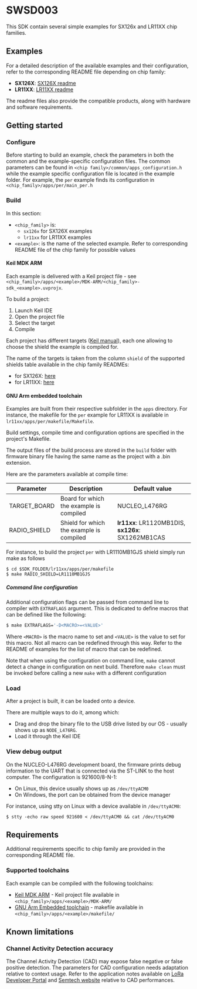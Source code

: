 # SWSD003

This SDK contain several simple examples for SX126x and LR11XX chip families.

## Examples

For a detailed description of the available examples and their configuration, refer to the corresponding README file depending on chip family:

- **SX126X**: [SX126X readme](sx126x/README.md)
- **LR11XX**: [LR11XX readme](lr11xx/README.md)

The readme files also provide the compatible products, along with hardware and software requirements.

## Getting started

### Configure

Before starting to build an example, check the parameters in both the common and the example-specific configuration files.
The common parameters can be found in `<chip family>/common/apps_configuration.h` while the example specific configuration file is located in the example folder. For example, the `per` example finds its configuration in `<chip_family>/apps/per/main_per.h`

### Build

In this section:
- `<chip_family>` is:
  - `sx126x` for SX126X examples
  - `lr11xx` for LR11XX examples
- `<example>`: is the name of the selected example. Refer to corresponding README file of the chip family for possible values

#### Keil MDK ARM

Each example is delivered with a Keil project file - see `<chip_family>/apps/<example>/MDK-ARM/<chip_family>-sdk_<example>.uvprojx`.

To build a project:

1. Launch Keil IDE
2. Open the project file
3. Select the target
4. Compile

Each project has different targets ([Keil manual](https://www.keil.com/support/man/docs/uv4/uv4_ca_projtargfilegr.htm)), each one allowing to choose the shield the example is compiled for.

The name of the targets is taken from the column `shield` of the supported shields table available in the chip family READMEs:
- for SX126X:  [here](sx126x/README.md#supported-shields)
- for LR11XX:  [here](lr11xx/README.md#supported-shields)

#### GNU Arm embedded toolchain

Examples are built from their respective subfolder in the `apps` directory. For instance, the makefile for the `per` example for LR11XX is available in `lr11xx/apps/per/makefile/Makefile`.

Build settings, compile time and configuration options are specified in the project's Makefile.

The output files of the build process are stored in the `build` folder with firmware binary file having the same name as the project with a .bin extension.

Here are the parameters available at compile time:

| Parameter    | Description                              | Default value |
| ------------ | ---------------------------------------- | ------------- |
| TARGET_BOARD | Board for which the example is compiled  | NUCLEO_L476RG |
| RADIO_SHIELD | Shield for which the example is compiled | **lr11xx**: LR1120MB1DIS, **sx126x**: SX1262MB1CAS  |

For instance, to build the project `per` with LR1110MB1GJS shield simply run make as follows

```shell
$ cd $SDK_FOLDER/lr11xx/apps/per/makefile
$ make RADIO_SHIELD=LR1110MB1GJS
```

##### Command line configuration

Additional configuration flags can be passed from command line to compiler with `EXTRAFLAGS` argument.
This is dedicated to define macros that can be defined like the following:

```bash
$ make EXTRAFLAGS='-D<MACRO>=<VALUE>'
```

Where `<MACRO>` is the macro name to set and `<VALUE>` is the value to set for this macro.
Not all macro can be redefined through this way. Refer to the README of examples for the list of macro that can be redefined.

Note that when using the configuration on command line, `make` cannot detect a change in configuration on next build.
Therefore `make clean` must be invoked before calling a new `make` with a different configuration

### Load

After a project is built, it can be loaded onto a device.

There are multiple ways to do it, among which:

* Drag and drop the binary file to the USB drive listed by our OS - usually shows up as `NODE_L476RG`.
* Load it through the Keil IDE

### View debug output

On the NUCLEO-L476RG development board, the firmware prints debug information to the UART that is connected via the ST-LINK to the host computer. The configuration is 921600/8-N-1:

* On Linux, this device usually shows up as `/dev/ttyACM0`
* On Windows, the port can be obtained from the device manager

For instance, using stty on Linux with a device available in `/dev/ttyACM0`:

```shell
$ stty -echo raw speed 921600 < /dev/ttyACM0 && cat /dev/ttyACM0
```

## Requirements

Additional requirements specific to chip family are provided in the corresponding README file.

### Supported toolchains

Each example can be compiled with the following toolchains:

* [Keil MDK ARM](https://www2.keil.com/mdk5) - Keil project file available in `<chip_family>/apps/<example>/MDK-ARM/`
* [GNU Arm Embedded toolchain](https://developer.arm.com/tools-and-software/open-source-software/developer-tools/gnu-toolchain/gnu-rm) - makefile available in `<chip_family>/apps/<example>/makefile/`

## Known limitations

### Channel Activity Detection accuracy

The Channel Activity Detection (CAD) may expose false negative or false positive detection.
The parameters for CAD configuration needs adaptation relative to context usage.
Refer to the application notes available on [LoRa Developer Portal](https://lora-developers.semtech.com/documentation/product-documents/) and [Semtech website](https://www.semtech.com/) relative to CAD performances.
